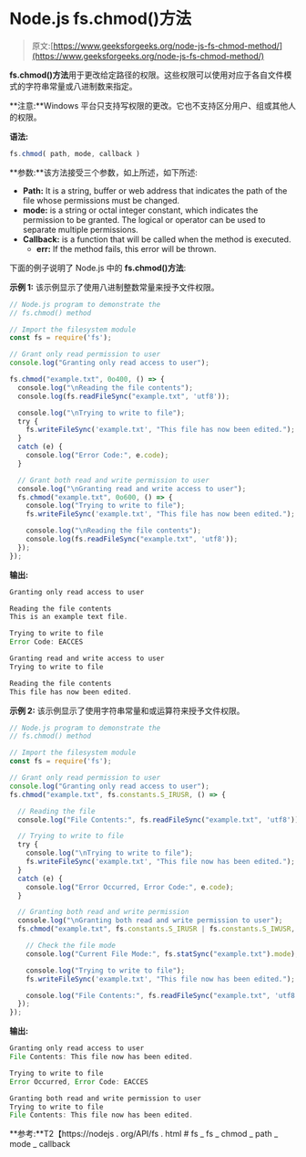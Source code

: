 # Node.js fs.chmod()方法

> 原文:[https://www.geeksforgeeks.org/node-js-fs-chmod-method/](https://www.geeksforgeeks.org/node-js-fs-chmod-method/)

**fs.chmod()方法**用于更改给定路径的权限。这些权限可以使用对应于各自文件模式的字符串常量或八进制数来指定。

**注意:**Windows 平台只支持写权限的更改。它也不支持区分用户、组或其他人的权限。

**语法:**

```js
fs.chmod( path, mode, callback )
```

**参数:**该方法接受三个参数，如上所述，如下所述:

*   **Path:** It is a string, buffer or web address that indicates the path of the file whose permissions must be changed.
*   **mode:** is a string or octal integer constant, which indicates the permission to be granted. The logical or operator can be used to separate multiple permissions.
*   **Callback:** is a function that will be called when the method is executed.
    *   **err:** If the method fails, this error will be thrown.

下面的例子说明了 Node.js 中的 **fs.chmod()方法**:

**示例 1:** 该示例显示了使用八进制整数常量来授予文件权限。

```js
// Node.js program to demonstrate the
// fs.chmod() method

// Import the filesystem module
const fs = require('fs');

// Grant only read permission to user
console.log("Granting only read access to user");

fs.chmod("example.txt", 0o400, () => {
  console.log("\nReading the file contents");
  console.log(fs.readFileSync("example.txt", 'utf8'));

  console.log("\nTrying to write to file");
  try {
    fs.writeFileSync('example.txt', "This file has now been edited.");
  }
  catch (e) {
    console.log("Error Code:", e.code);
  }

  // Grant both read and write permission to user
  console.log("\nGranting read and write access to user");
  fs.chmod("example.txt", 0o600, () => {
    console.log("Trying to write to file");
    fs.writeFileSync('example.txt', "This file has now been edited.");

    console.log("\nReading the file contents");
    console.log(fs.readFileSync("example.txt", 'utf8'));
  });
});
```

**输出:**

```js
Granting only read access to user

Reading the file contents
This is an example text file.

Trying to write to file
Error Code: EACCES

Granting read and write access to user
Trying to write to file

Reading the file contents
This file has now been edited.

```

**示例 2:** 该示例显示了使用字符串常量和或运算符来授予文件权限。

```js
// Node.js program to demonstrate the
// fs.chmod() method

// Import the filesystem module
const fs = require('fs');

// Grant only read permission to user
console.log("Granting only read access to user");
fs.chmod("example.txt", fs.constants.S_IRUSR, () => {

  // Reading the file
  console.log("File Contents:", fs.readFileSync("example.txt", 'utf8'));

  // Trying to write to file
  try {
    console.log("\nTrying to write to file");
    fs.writeFileSync('example.txt', "This file now has been edited.");
  }
  catch (e) {
    console.log("Error Occurred, Error Code:", e.code);
  }

  // Granting both read and write permission
  console.log("\nGranting both read and write permission to user");
  fs.chmod("example.txt", fs.constants.S_IRUSR | fs.constants.S_IWUSR, () => {

    // Check the file mode
    console.log("Current File Mode:", fs.statSync("example.txt").mode);

    console.log("Trying to write to file");
    fs.writeFileSync('example.txt', "This file now has been edited.");

    console.log("File Contents:", fs.readFileSync("example.txt", 'utf8'));
  });
});
```

**输出:**

```js
Granting only read access to user
File Contents: This file now has been edited.

Trying to write to file
Error Occurred, Error Code: EACCES

Granting both read and write permission to user
Trying to write to file
File Contents: This file now has been edited.

```

**参考:**T2【https://nodejs . org/API/fs . html # fs _ fs _ chmod _ path _ mode _ callback